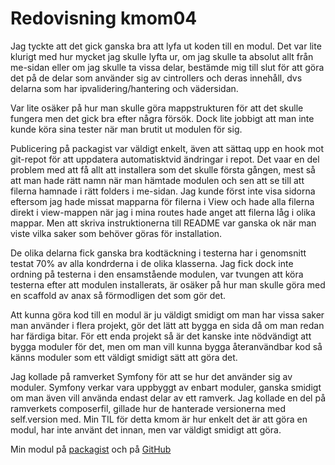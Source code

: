 ---
---
Redovisning kmom04
=========================

Jag tyckte att det gick ganska bra att lyfa ut koden till en modul. Det var lite klurigt med hur mycket jag skulle lyfta ur, om jag skulle ta absolut allt från me-sidan eller om jag skulle ta vissa delar, bestämde mig till slut för att göra det på de delar som använder sig av cintrollers och deras innehåll, dvs delarna som har ipvalidering/hantering och vädersidan.

Var lite osäker på hur man skulle göra mappstrukturen för att det skulle fungera men det gick bra efter några försök.
Dock lite jobbigt att man inte kunde köra sina tester när man brutit ut modulen för sig.

Publicering på packagist var väldigt enkelt, även att sättaq upp en hook mot git-repot för att uppdatera automatisktvid ändringar i repot.
Det vaar en del problem med att få allt att installera som det skulle första gången, mest så att man hade rätt namn när man hämtade modulen och sen att se till att filerna hamnade i rätt folders i me-sidan. Jag kunde först inte visa sidorna eftersom jag hade missat mapparna för filerna i View och hade alla filerna direkt i view-mappen när jag i mina routes hade anget att filerna låg i olika mappar. Men att skriva instruktionerna till README var ganska ok när man viste vilka saker som behöver göras för installation.

De olika delarna fick ganska bra kodtäckning i testerna har i genomsnitt testat 70% av alla kondrderna i de olika klasserna. Jag fick dock inte ordning på testerna i den ensamstående modulen, var tvungen att köra testerna efter att modulen installerats, är osäker på hur man skulle göra med en scaffold av anax så förmodligen det som gör det.

Att kunna göra kod till en modul är ju väldigt smidigt om man har vissa saker man använder i flera projekt, gör det lätt att bygga en sida då om man redan har färdiga bitar. För ett enda projekt så är det kanske inte nödvändigt att bygga 
moduler för det, men om man vill kunna bygga återanvändbar kod så känns moduler som ett väldigt smidigt sätt att göra det.

Jag kollade på ramverket Symfony för att se hur det använder sig av moduler. Symfony verkar vara uppbyggt av enbart moduler, ganska smidigt om man även vill använda endast delar av ett ramverk. Jag kollade en del på ramverkets composerfil, gillade hur de hanterade versionerna med self.version med.
Min TIL för detta kmom är hur enkelt det är att göra en modul, har inte använt det innan, men var väldigt smidigt att göra.

Min modul på [packagist](https://packagist.org/packages/ylvan/module)
och på [GitHub](https://github.com/ylvarw/module)
